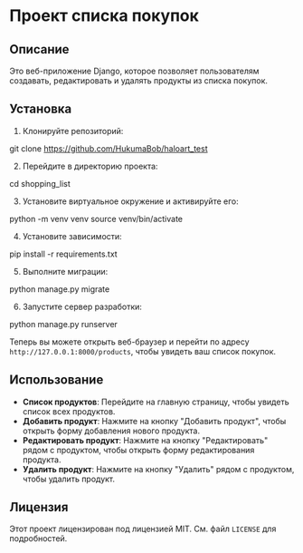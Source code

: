# Проект списка покупок

## Описание

Это веб-приложение Django, которое позволяет пользователям создавать, редактировать и удалять продукты из списка покупок.

## Установка

1. Клонируйте репозиторий:

git clone https://github.com/HukumaBob/haloart_test

2. Перейдите в директорию проекта:

cd shopping_list

3. Установите виртуальное окружение и активируйте его:

python -m venv venv source venv/bin/activate

4. Установите зависимости:

pip install -r requirements.txt

5. Выполните миграции:

python manage.py migrate

6. Запустите сервер разработки:

python manage.py runserver

Теперь вы можете открыть веб-браузер и перейти по адресу `http://127.0.0.1:8000/products`, чтобы увидеть ваш список покупок.

## Использование

- **Список продуктов**: Перейдите на главную страницу, чтобы увидеть список всех продуктов.
- **Добавить продукт**: Нажмите на кнопку "Добавить продукт", чтобы открыть форму добавления нового продукта.
- **Редактировать продукт**: Нажмите на кнопку "Редактировать" рядом с продуктом, чтобы открыть форму редактирования продукта.
- **Удалить продукт**: Нажмите на кнопку "Удалить" рядом с продуктом, чтобы удалить продукт.

## Лицензия

Этот проект лицензирован под лицензией MIT. См. файл `LICENSE` для подробностей.
